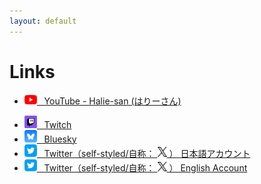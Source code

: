 ```yaml
---
layout: default
---
```


# Links

* <a href="https://www.youtube.com/@halie-san"> <img src="./img/youtube.png" width="20"> &nbsp; YouTube - Halie-san (はりーさん) </a>
<!-- * <a href="https://www.youtube.com/@halie-san-journey"> <img src="./img/youtube.png" width="20"> &nbsp; YouTube - halie-san Journey Ch. </a> ～ In Preparation/準備中 ～ -->
* <a href="https://www.twitch.tv/haliesan_t"> <img src="./img/twitch.png" width="20"> &nbsp; Twitch </a>
* <a href="https://bsky.app/profile/haliesan.com"> <img src="./img/bluesky.png" width="20"> &nbsp; Bluesky </a>
* <a href="https://twitter.com/haliesan_t_jp"> <img src="./img/twitter.png" width="20"> &nbsp; Twitter（self-styled/自称： <img src="./img/x_t.png" width="15"> ） 日本語アカウント </a>
* <a href="https://twitter.com/haliesan_t_en"> <img src="./img/twitter.png" width="20"> &nbsp; Twitter（self-styled/自称： <img src="./img/x_t.png" width="15"> ） English Account </a>
<!-- * <a href="https://haliesan.blogspot.com/"> <img src="./img/blogger.png" width="20"> &nbsp; Blogger </a> ～ In Preparation/準備中 ～ -->

